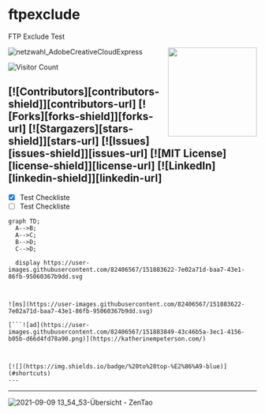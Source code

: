 # ftpexclude
FTP Exclude Test

<a href="https://wlandetektor.it-wissen.ch"><img src="https://user-images.githubusercontent.com/82406567/151886548-c80faf3c-e338-4b98-8e8f-5599571fcb72.svg" width="180" align="Right" /></a>



![netzwahl_AdobeCreativeCloudExpress](https://user-images.githubusercontent.com/82406567/151697950-d0454a0b-fe90-48f2-be41-02224cef7138.gif)

![Visitor Count](https://profile-counter.glitch.me/{counter}/count.svg)

[![Contributors][contributors-shield]][contributors-url]
[![Forks][forks-shield]][forks-url]
[![Stargazers][stars-shield]][stars-url]
[![Issues][issues-shield]][issues-url]
[![MIT License][license-shield]][license-url]
[![LinkedIn][linkedin-shield]][linkedin-url]
---
- [X] Test Checkliste
- [ ] Test Checkliste

```mermaid
graph TD;
  A-->B;
  A-->C;
  B-->D;
  C-->D;
  
  display https://user-images.githubusercontent.com/82406567/151883622-7e02a71d-baa7-43e1-86fb-95060367b9dd.svg
  
  
  
![ms](https://user-images.githubusercontent.com/82406567/151883622-7e02a71d-baa7-43e1-86fb-95060367b9dd.svg)

[```![ad](https://user-images.githubusercontent.com/82406567/151883849-43c46b5a-3ec1-4156-b05b-d66d4fd78a90.png)](https://katherinempeterson.com/)



[![](https://img.shields.io/badge/%20to%20top-%E2%86%A9-blue)](#shortcuts)
---
```
***

![2021-09-09 13_54_53-Übersicht - ZenTao](https://user-images.githubusercontent.com/82406567/151883849-43c46b5a-3ec1-4156-b05b-d66d4fd78a90.png)
